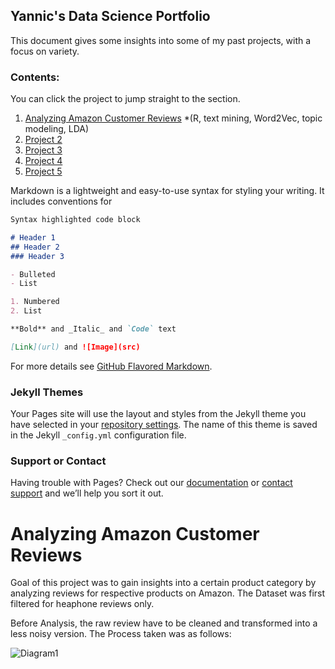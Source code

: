 ## Yannic's Data Science Portfolio

This document gives some insights into some of my past projects, with a focus on variety.

### Contents:
You can click the project to jump straight to the section.

1. [Analyzing Amazon Customer Reviews](#p1_link) *(R, text mining, Word2Vec, topic modeling, LDA)  
2. [Project 2](#p2_link) 
3. [Project 3](#p3_link) 
4. [Project 4](#p4_link) 
5. [Project 5](#p5_link) 

Markdown is a lightweight and easy-to-use syntax for styling your writing. It includes conventions for

```markdown
Syntax highlighted code block

# Header 1
## Header 2
### Header 3

- Bulleted
- List

1. Numbered
2. List

**Bold** and _Italic_ and `Code` text

[Link](url) and ![Image](src)
```

For more details see [GitHub Flavored Markdown](https://guides.github.com/features/mastering-markdown/).

### Jekyll Themes

Your Pages site will use the layout and styles from the Jekyll theme you have selected in your [repository settings](https://github.com/YannicP/PersonalPortfolio/settings/pages). The name of this theme is saved in the Jekyll `_config.yml` configuration file.

### Support or Contact

Having trouble with Pages? Check out our [documentation](https://docs.github.com/categories/github-pages-basics/) or [contact support](https://support.github.com/contact) and we’ll help you sort it out.



# <a name="p1_link"></a> Analyzing Amazon Customer Reviews

Goal of this project was to gain insights into a certain product category by analyzing reviews for respective products on Amazon. The Dataset was first filtered for heaphone reviews only. 

Before Analysis, the raw review have to be cleaned and transformed into a less noisy version. The Process taken was as follows:

![Diagram1](https://github.com/YannicP/PersonalPortfolio/tree/gh-pages/images/preprocessing_diagram.png?raw=True)


